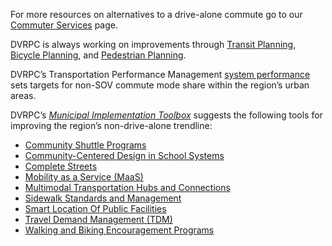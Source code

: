 For more resources on alternatives to a drive-alone commute go to our [Commuter Services](https://www.dvrpc.org/CommuterServices/) page.

DVRPC is always working on improvements through [Transit Planning](https://www.dvrpc.org/Transit/), [Bicycle Planning](https://www.dvrpc.org/Transportation/Bicycle/), and [Pedestrian Planning](https://www.dvrpc.org/Transportation/Pedestrian/). 

DVRPC’s Transportation Performance Management [system performance](https://www.dvrpc.org/tpm/?indicator=systemperf) sets targets for non-SOV commute mode share within the region’s urban areas. 

DVRPC’s *[Municipal Implementation Toolbox](https://www.dvrpc.org/Plan/MIT/)* suggests the following tools for improving the region’s non-drive-alone trendline:

 - [Community Shuttle Programs](https://www.dvrpc.org/Plan/MIT/communityshuttleprograms) 
 - [Community-Centered Design in School Systems](https://www.dvrpc.org/Plan/MIT/community-centereddesigninschoolsystems) 
 - [Complete Streets](https://www.dvrpc.org/Plan/MIT/completestreets) 
 - [Mobility as a Service (MaaS)](https://www.dvrpc.org/Plan/MIT/mobilityasaservicemaas) 
 - [Multimodal Transportation Hubs and Connections](https://www.dvrpc.org/Plan/MIT/multimodaltransportationhubsandconnections) 
 - [Sidewalk Standards and Management](https://www.dvrpc.org/Plan/MIT/sidewalkstandardsandmanagement) 
 - [Smart Location Of Public Facilities](https://www.dvrpc.org/Plan/MIT/smartlocationofpublicfacilities) 
 - [Travel Demand Management (TDM)](https://www.dvrpc.org/Plan/MIT/traveldemandmanagementtdm) 
 - [Walking and Biking Encouragement Programs](https://www.dvrpc.org/Plan/MIT/walkingandbikingencouragementprograms)